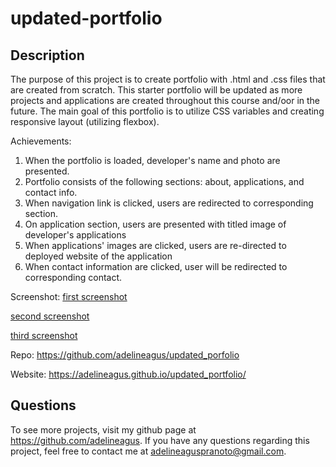 # updated-portfolio

  ## Description
  The purpose of this project is to create portfolio with .html and .css files that are created from scratch. This starter portfolio will be updated as more projects and applications are created throughout this course and/oor in the future. The main goal of this portfolio is to utilize CSS variables and creating responsive layout (utilizing flexbox). 

  Achievements:
 1. When the portfolio is loaded, developer's name and photo are presented. 
 2. Portfolio consists of the following sections: about, applications, and contact info. 
 3. When navigation link is clicked, users are redirected to corresponding section.
 4. On application section, users are presented with titled image of developer's applications
 5. When applications' images are clicked, users are re-directed to deployed website of the application 
 6. When contact information are clicked, user will be redirected to corresponding contact.

 Screenshot: 
[first screenshot](./images/firstscreenshot.png)

[second screenshot](./images/secondscreenshot.png)

[third screenshot](./images/thirdscreenshot.png)

  Repo: https://github.com/adelineagus/updated_porfolio
  
  Website: https://adelineagus.github.io/updated_portfolio/

  ## Questions
  To see more projects, visit my github page at https://github.com/adelineagus. If you have any questions regarding this project, feel free to contact me at adelineaguspranoto@gmail.com.